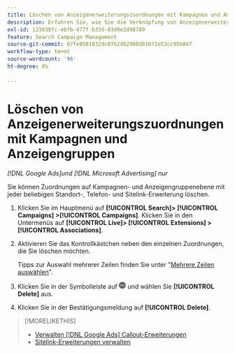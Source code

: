 ```yaml
---
title: Löschen von Anzeigenerweiterungszuordnungen mit Kampagnen und Anzeigengruppen
description: Erfahren Sie, wie Sie die Verknüpfung von Anzeigenerweiterungen mit Kampagnen und Anzeigengruppen aufheben.
exl-id: 123838fc-ebfb-477f-b33d-03d9e2d98789
feature: Search Campaign Management
source-git-commit: 67fe8581832dc0762d62908d01672e53cc95b847
workflow-type: tm+mt
source-wordcount: '96'
ht-degree: 0%

---
```


# Löschen von Anzeigenerweiterungszuordnungen mit Kampagnen und Anzeigengruppen

*[!DNL Google Ads]und [!DNL Microsoft Advertising] nur*

Sie können Zuordnungen auf Kampagnen- und Anzeigengruppenebene mit jeder beliebigen Standort-, Telefon- und Sitelink-Erweiterung löschen.

1. Klicken Sie im Hauptmenü auf **[!UICONTROL Search]> [!UICONTROL Campaigns] >[!UICONTROL Campaigns]**. Klicken Sie in den Untermenüs auf **[!UICONTROL Live]> [!UICONTROL Extensions] >[!UICONTROL Associations]**.

1. Aktivieren Sie das Kontrollkästchen neben den einzelnen Zuordnungen, die Sie löschen möchten.

   Tipps zur Auswahl mehrerer Zeilen finden Sie unter &quot;[Mehrere Zeilen auswählen](/help/search-social-commerce/common-tasks/navigation-editing-selection/multiple-rows-select.md)&quot;.

1. Klicken Sie in der Symbolleiste auf ![Mehr](/help/search-social-commerce/assets/more.png "Mehr") und wählen Sie **[!UICONTROL Delete]** aus.

1. Klicken Sie in der Bestätigungsmeldung auf **[!UICONTROL Delete]**.

>[!MORELIKETHIS]
>
>* [Verwalten [!DNL Google Ads] Callout-Erweiterungen](/help/search-social-commerce/campaign-management/campaigns/callout-extension-manage.md)
>* [Sitelink-Erweiterungen verwalten](sitelink-extension-manage.md)
